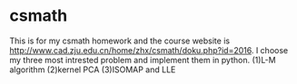 # csmath
This is for my csmath homework and the course website is http://www.cad.zju.edu.cn/home/zhx/csmath/doku.php?id=2016.
I choose my three most intrested problem and implement them in python.
(1)L-M algorithm
(2)kernel PCA
(3)ISOMAP and LLE
